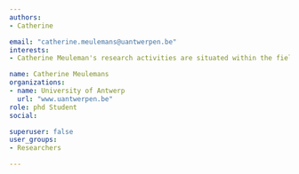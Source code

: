 ```yaml
---
authors:
- Catherine

email: "catherine.meulemans@uantwerpen.be"
interests:
- Catherine Meuleman's research activities are situated within the field of writing research, with a strong focus on the writing process characteristics in Alzheimer's disease. 

name: Catherine Meulemans
organizations:
- name: University of Antwerp
  url: "www.uantwerpen.be"
role: phd Student
social:

superuser: false
user_groups:
- Researchers

---
```



